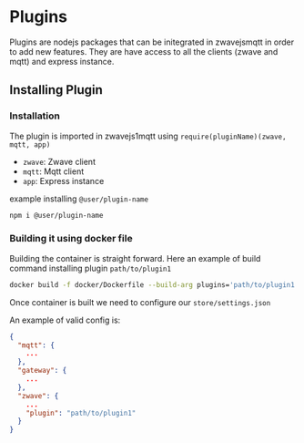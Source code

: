 # Plugins

Plugins are nodejs packages that can be initegrated in zwavejsmqtt in order to add new features. They are have access to all the clients (zwave and mqtt) and express instance.

## Installing Plugin

### Installation

The plugin is imported in zwavejs1mqtt using `require(pluginName)(zwave, mqtt, app)` 

- `zwave`: Zwave client
- `mqtt`: Mqtt client
- `app`: Express instance

example installing `@user/plugin-name`

```bash
npm i @user/plugin-name
```

### Building it using docker file

Building the container is straight forward. Here an example of build command installing plugin `path/to/plugin1`

```bash
docker build -f docker/Dockerfile --build-arg plugins='path/to/plugin1' -t <docker image name>:<tag> .
```

Once container is built we need to configure our `store/settings.json`

An example of valid config is:

```json
{
  "mqtt": {
    ...
  },
  "gateway": {
    ...
  },
  "zwave": {
    ...
    "plugin": "path/to/plugin1"
  }
}
```

